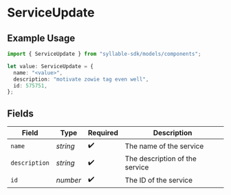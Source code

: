 # ServiceUpdate

## Example Usage

```typescript
import { ServiceUpdate } from "syllable-sdk/models/components";

let value: ServiceUpdate = {
  name: "<value>",
  description: "motivate zowie tag even well",
  id: 575751,
};
```

## Fields

| Field                          | Type                           | Required                       | Description                    |
| ------------------------------ | ------------------------------ | ------------------------------ | ------------------------------ |
| `name`                         | *string*                       | :heavy_check_mark:             | The name of the service        |
| `description`                  | *string*                       | :heavy_check_mark:             | The description of the service |
| `id`                           | *number*                       | :heavy_check_mark:             | The ID of the service          |